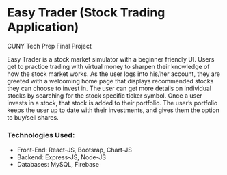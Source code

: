 # Easy Trader (Stock Trading Application)

CUNY Tech Prep Final Project

Easy Trader is a stock market simulator with a beginner friendly UI. Users get to practice trading with virtual money to sharpen their knowledge of how the stock market works.
As the user logs into his/her account, they are greeted with a welcoming home page that displays recommended stocks they can choose to invest in. The user can get more details on individual stocks by searching for the stock specific ticker symbol. 
Once a user invests in a stock, that stock is added to their portfolio. The user’s portfolio keeps the user up to date with their investments, and gives them the option to buy/sell shares. 

### Technologies Used:
- Front-End: React-JS, Bootsrap, Chart-JS
- Backend: Express-JS, Node-JS
- Databases: MySQL, Firebase

